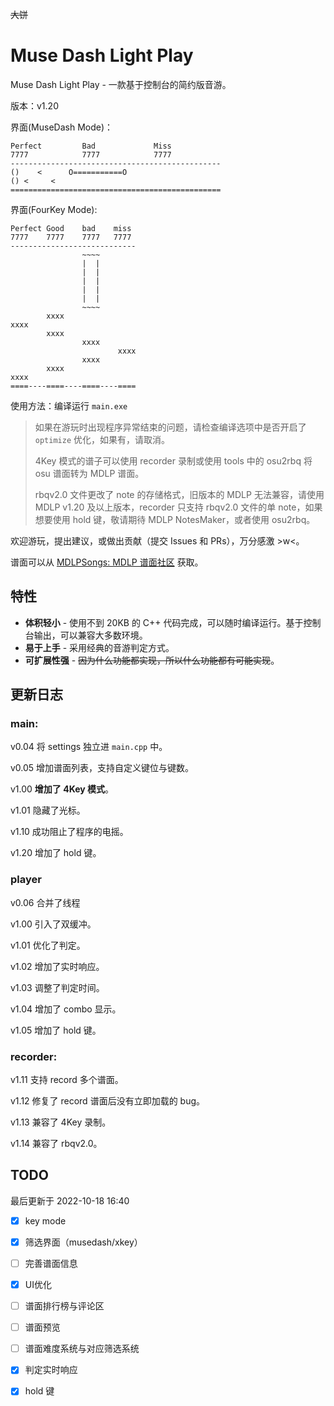 ~~大饼~~

# Muse Dash Light Play

Muse Dash Light Play - 一款基于控制台的简约版音游。

版本：v1.20

界面(MuseDash Mode)：

```
Perfect         Bad             Miss
7777            7777            7777
-----------------------------------------------
()    <      O===========O
() <     <
===============================================
```

界面(FourKey Mode):

```
Perfect Good    bad    miss
7777    7777    7777   7777
----------------------------
                ~~~~
                |  |
                |  |
                |  |
                |  |
                |  | 
                ~~~~
        xxxx
xxxx
        xxxx
                xxxx
                        xxxx
                xxxx
        xxxx
xxxx
====----====----====----====
```

使用方法：编译运行 `main.exe`

> 如果在游玩时出现程序异常结束的问题，请检查编译选项中是否开启了 `optimize` 优化，如果有，请取消。
>
> 4Key 模式的谱子可以使用 recorder 录制或使用 tools 中的 osu2rbq 将 osu 谱面转为 MDLP 谱面。
>
> rbqv2.0 文件更改了 note 的存储格式，旧版本的 MDLP 无法兼容，请使用 MDLP v1.20 及以上版本，recorder 只支持 rbqv2.0 文件的单 note，如果想要使用 hold 键，敬请期待 MDLP NotesMaker，或者使用 osu2rbq。

欢迎游玩，提出建议，或做出贡献（提交 Issues 和 PRs），万分感激 >w<。

谱面可以从 [MDLPSongs: MDLP 谱面社区](https://github.com/qingchenling/MDLPSongs) 获取。

## 特性

- **体积轻小** - 使用不到 20KB 的 C++ 代码完成，可以随时编译运行。基于控制台输出，可以兼容大多数环境。
- **易于上手** - 采用经典的音游判定方式。
- **可扩展性强** - ~~因为什么功能都实现，所以什么功能都有可能实现~~。

## 更新日志

### main:
v0.04 将 settings 独立进 `main.cpp` 中。

v0.05 增加谱面列表，支持自定义键位与键数。

v1.00 **增加了 4Key 模式**。

v1.01 隐藏了光标。

v1.10 成功阻止了程序的电摇。

v1.20 增加了 hold 键。

### player

v0.06 合并了线程

v1.00 引入了双缓冲。

v1.01 优化了判定。

v1.02 增加了实时响应。

v1.03 调整了判定时间。

v1.04 增加了 combo 显示。

v1.05 增加了 hold 键。

### recorder:

v1.11 支持 record 多个谱面。

v1.12 修复了 record 谱面后没有立即加载的 bug。

v1.13 兼容了 4Key 录制。

v1.14 兼容了 rbqv2.0。

## TODO

最后更新于 2022-10-18 16:40

- [x] key mode

- [x] 筛选界面（musedash/xkey）

- [ ] 完善谱面信息

- [x] UI优化

- [ ] 谱面排行榜与评论区

- [ ] 谱面预览

- [ ] 谱面难度系统与对应筛选系统

- [x] 判定实时响应

- [x] hold 键
